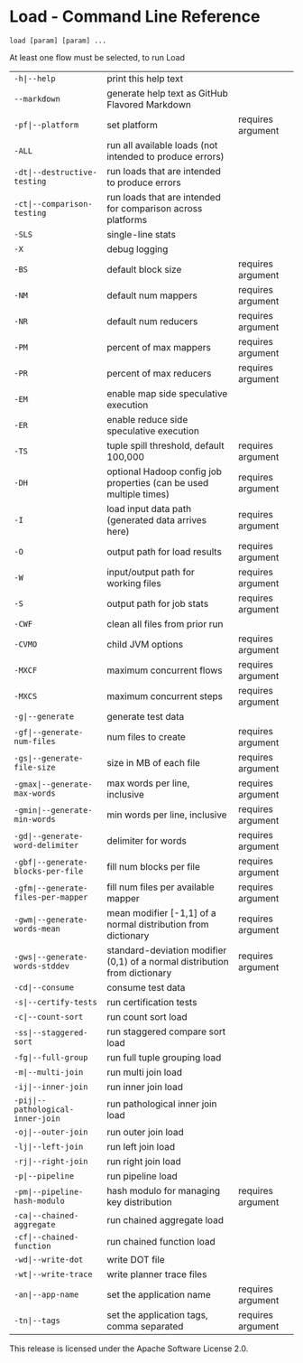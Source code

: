 Load - Command Line Reference
=============================
    load [param] [param] ...

At least one flow must be selected, to run Load

<table>
<tr><td><code>-h|--help</code></td><td>print this help text</td><td></td></tr>
<tr><td><code>--markdown</code></td><td>generate help text as GitHub Flavored Markdown</td><td></td></tr>
<tr><td><code>-pf|--platform</code></td><td>set platform</td><td>requires argument</td></tr>
<tr><td><code>-ALL</code></td><td>run all available loads (not intended to produce errors)</td><td></td></tr>
<tr><td><code>-dt|--destructive-testing</code></td><td>run loads that are intended to produce errors</td><td></td></tr>
<tr><td><code>-ct|--comparison-testing</code></td><td>run loads that are intended for comparison across platforms</td><td></td></tr>
<tr><td><code>-SLS</code></td><td>single-line stats</td><td></td></tr>
<tr><td><code>-X</code></td><td>debug logging</td><td></td></tr>
<tr><td><code>-BS</code></td><td>default block size</td><td>requires argument</td></tr>
<tr><td><code>-NM</code></td><td>default num mappers</td><td>requires argument</td></tr>
<tr><td><code>-NR</code></td><td>default num reducers</td><td>requires argument</td></tr>
<tr><td><code>-PM</code></td><td>percent of max mappers</td><td>requires argument</td></tr>
<tr><td><code>-PR</code></td><td>percent of max reducers</td><td>requires argument</td></tr>
<tr><td><code>-EM</code></td><td>enable map side speculative execution</td><td></td></tr>
<tr><td><code>-ER</code></td><td>enable reduce side speculative execution</td><td></td></tr>
<tr><td><code>-TS</code></td><td>tuple spill threshold, default 100,000</td><td>requires argument</td></tr>
<tr><td><code>-DH</code></td><td>optional Hadoop config job properties (can be used multiple times)</td><td>requires argument</td></tr>
<tr><td><code>-I</code></td><td>load input data path (generated data arrives here)</td><td>requires argument</td></tr>
<tr><td><code>-O</code></td><td>output path for load results</td><td>requires argument</td></tr>
<tr><td><code>-W</code></td><td>input/output path for working files</td><td>requires argument</td></tr>
<tr><td><code>-S</code></td><td>output path for job stats</td><td>requires argument</td></tr>
<tr><td><code>-CWF</code></td><td>clean all files from prior run</td><td></td></tr>
<tr><td><code>-CVMO</code></td><td>child JVM options</td><td>requires argument</td></tr>
<tr><td><code>-MXCF</code></td><td>maximum concurrent flows</td><td>requires argument</td></tr>
<tr><td><code>-MXCS</code></td><td>maximum concurrent steps</td><td>requires argument</td></tr>
<tr><td><code>-g|--generate</code></td><td>generate test data</td><td></td></tr>
<tr><td><code>-gf|--generate-num-files</code></td><td>num files to create</td><td>requires argument</td></tr>
<tr><td><code>-gs|--generate-file-size</code></td><td>size in MB of each file</td><td>requires argument</td></tr>
<tr><td><code>-gmax|--generate-max-words</code></td><td>max words per line, inclusive</td><td>requires argument</td></tr>
<tr><td><code>-gmin|--generate-min-words</code></td><td>min words per line, inclusive</td><td>requires argument</td></tr>
<tr><td><code>-gd|--generate-word-delimiter</code></td><td>delimiter for words</td><td>requires argument</td></tr>
<tr><td><code>-gbf|--generate-blocks-per-file</code></td><td>fill num blocks per file</td><td>requires argument</td></tr>
<tr><td><code>-gfm|--generate-files-per-mapper</code></td><td>fill num files per available mapper</td><td>requires argument</td></tr>
<tr><td><code>-gwm|--generate-words-mean</code></td><td>mean modifier [-1,1] of a normal distribution from dictionary</td><td>requires argument</td></tr>
<tr><td><code>-gws|--generate-words-stddev</code></td><td>standard-deviation modifier (0,1) of a normal distribution from dictionary</td><td>requires argument</td></tr>
<tr><td><code>-cd|--consume</code></td><td>consume test data</td><td></td></tr>
<tr><td><code>-s|--certify-tests</code></td><td>run certification tests</td><td></td></tr>
<tr><td><code>-c|--count-sort</code></td><td>run count sort load</td><td></td></tr>
<tr><td><code>-ss|--staggered-sort</code></td><td>run staggered compare sort load</td><td></td></tr>
<tr><td><code>-fg|--full-group</code></td><td>run full tuple grouping load</td><td></td></tr>
<tr><td><code>-m|--multi-join</code></td><td>run multi join load</td><td></td></tr>
<tr><td><code>-ij|--inner-join</code></td><td>run inner join load</td><td></td></tr>
<tr><td><code>-pij|--pathological-inner-join</code></td><td>run pathological inner join load</td><td></td></tr>
<tr><td><code>-oj|--outer-join</code></td><td>run outer join load</td><td></td></tr>
<tr><td><code>-lj|--left-join</code></td><td>run left join load</td><td></td></tr>
<tr><td><code>-rj|--right-join</code></td><td>run right join load</td><td></td></tr>
<tr><td><code>-p|--pipeline</code></td><td>run pipeline load</td><td></td></tr>
<tr><td><code>-pm|--pipeline-hash-modulo</code></td><td>hash modulo for managing key distribution</td><td>requires argument</td></tr>
<tr><td><code>-ca|--chained-aggregate</code></td><td>run chained aggregate load</td><td></td></tr>
<tr><td><code>-cf|--chained-function</code></td><td>run chained function load</td><td></td></tr>
<tr><td><code>-wd|--write-dot</code></td><td>write DOT file</td><td></td></tr>
<tr><td><code>-wt|--write-trace</code></td><td>write planner trace files</td><td></td></tr>
<tr><td><code>-an|--app-name</code></td><td>set the application name</td><td>requires argument</td></tr>
<tr><td><code>-tn|--tags</code></td><td>set the application tags, comma separated</td><td>requires argument</td></tr>
</table>


This release is licensed under the Apache Software License 2.0.


